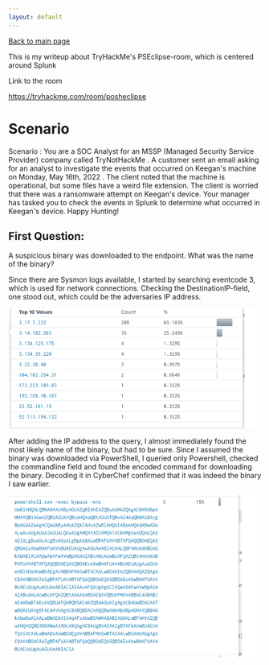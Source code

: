 ```yaml
---
layout: default
---
```


[Back to main page](https://ornaka.github.io)

This is my writeup about TryHackMe's PSEclipse-room, which is centered around Splunk

Link to the room 

https://tryhackme.com/room/posheclipse



# Scenario

Scenario : You are a SOC Analyst for an MSSP (Managed Security Service Provider) company called TryNotHackMe .
A customer sent an email asking for an analyst to investigate the events that occurred on Keegan's machine on Monday, May 16th, 2022 . The client noted that the machine is operational, but some files have a weird file extension. The client is worried that there was a ransomware attempt on Keegan's device. 
Your manager has tasked you to check the events in Splunk to determine what occurred in Keegan's device. 
Happy Hunting!

## First Question:

A suspicious binary was downloaded to the endpoint. What was the name of the binary?

Since there are Sysmon logs available, I started by searching eventcode 3, which is used for network connections. Checking the DestinationIP-field, one stood out, which could be the adversaries IP address.

![Potential IP address of the adversary](/images/pic2.png)

After adding the IP address to the query, I almost immediately found the most likely name of the binary, but had  to be sure. Since I assumed the binary was downloaded via PowerShell, I queried only Powershell, checked the commandline field and found the encoded command for downloading the binary.  Decoding it in CyberChef confirmed that it was indeed the binary I saw earlier. 

![Encoded command](/images/pic3.png)

